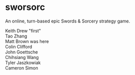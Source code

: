 sworsorc
========

An online, turn-based epic Swords & Sorcery strategy game.

Keith Drew "first"<br/>
Tao Zhang <br/>
Matt Brown was here <br/>
Colin Clifford <br/>
John Goettsche <br/>
Chihsiang Wang <br/>
Tyler Jaszkowiak <br/>
Cameron Simon <br/>

